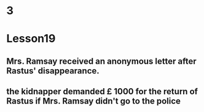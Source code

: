 # 3
# Lesson19
## Mrs. Ramsay received an anonymous letter after Rastus' disappearance.
## the kidnapper demanded £ 1000 for the return of Rastus if Mrs. Ramsay didn't go to the police
